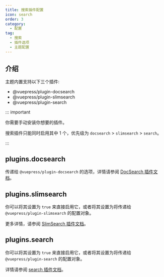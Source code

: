 ```yaml
---
title: 搜索插件配置
icon: search
order: 3
category:
  - 配置
tag:
  - 搜索
  - 插件选项
  - 主题配置
---
```


## 介绍

主题内置支持以下三个插件:

- @vuepress/plugin-docsearch
- @vuepress/plugin-slimsearch
- @vuepress/plugin-search

::: important

你需要手动安装你想要的插件。

搜索插件只能同时启用其中 1 个，优先级为 `docsearch` > `slimsearch` > `search`。

:::

## plugins.docsearch

传递给 `@vuepress/plugin-docsearch` 的选项，详情请参阅 [DocSearch 插件文档][docsearch]。

## plugins.slimsearch

你可以将其设置为 `true` 来直接启用它，或者将其设置为将传递给 `@vuepress/plugin-slimsearch` 的配置对象。

更多详情，请参阅 [SlimSearch 插件文档][slimsearch]。

## plugins.search

你可以将其设置为 `true` 来直接启用它，或者将其设置为将传递给 `@vuepress/plugin-search` 的配置对象。

详情请参阅 [search 插件文档][search]。

[docsearch]: https://ecosystem.vuejs.press/zh/plugins/search/docsearch.html
[search]: https://ecosystem.vuejs.press/zh/plugins/search/search.html
[slimsearch]: https://ecosystem.vuejs.press/zh/plugins/search/slimsearch.html
